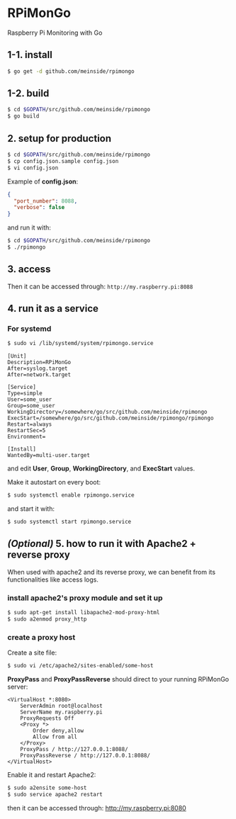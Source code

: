 # RPiMonGo

Raspberry Pi Monitoring with Go

## 1-1. install

```bash
$ go get -d github.com/meinside/rpimongo
```

## 1-2. build

```bash
$ cd $GOPATH/src/github.com/meinside/rpimongo
$ go build
```

## 2. setup for production

```bash
$ cd $GOPATH/src/github.com/meinside/rpimongo
$ cp config.json.sample config.json
$ vi config.json
```

Example of **config.json**:

```json
{
  "port_number": 8088,
  "verbose": false
}
```

and run it with:

```bash
$ cd $GOPATH/src/github.com/meinside/rpimongo
$ ./rpimongo
```

## 3. access

Then it can be accessed through: `http://my.raspberry.pi:8088`

## 4. run it as a service

### For systemd

```bash
$ sudo vi /lib/systemd/system/rpimongo.service
```

```
[Unit]
Description=RPiMonGo
After=syslog.target
After=network.target

[Service]
Type=simple
User=some_user
Group=some_user
WorkingDirectory=/somewhere/go/src/github.com/meinside/rpimongo
ExecStart=/somewhere/go/src/github.com/meinside/rpimongo/rpimongo
Restart=always
RestartSec=5
Environment=

[Install]
WantedBy=multi-user.target
```

and edit **User**, **Group**, **WorkingDirectory**, and **ExecStart** values.

Make it autostart on every boot:

```bash
$ sudo systemctl enable rpimongo.service
```

and start it with:

```bash
$ sudo systemctl start rpimongo.service
```

## *(Optional)* 5. how to run it with Apache2 + reverse proxy

When used with apache2 and its reverse proxy, we can benefit from its functionalities like access logs.

### install apache2's proxy module and set it up

```bash
$ sudo apt-get install libapache2-mod-proxy-html
$ sudo a2enmod proxy_http
```

### create a proxy host

Create a site file:

```bash
$ sudo vi /etc/apache2/sites-enabled/some-host
```

**ProxyPass** and **ProxyPassReverse** should direct to your running RPiMonGo server:

```
<VirtualHost *:8080>
    ServerAdmin root@localhost
    ServerName my.raspberry.pi
    ProxyRequests Off
    <Proxy *>
        Order deny,allow
        Allow from all
    </Proxy>
    ProxyPass / http://127.0.0.1:8088/
    ProxyPassReverse / http://127.0.0.1:8088/
</VirtualHost>
```

Enable it and restart Apache2:

```bash
$ sudo a2ensite some-host
$ sudo service apache2 restart
```

then it can be accessed through: http://my.raspberry.pi:8080

